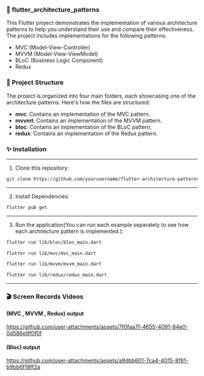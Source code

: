 ### 👋 flutter_architecture_patterns 

This Flutter project demonstrates the implementation of various architecture patterns to help you understand their use and compare their effectiveness. The project includes implementations for the following patterns:

- MVC (Model-View-Controller)
- MVVM (Model-View-ViewModel)
- BLoC (Business Logic Component)
- Redux
    
### 👾 Project Structure

The project is organized into four main folders, each showcasing one of the architecture patterns. Here's how the files are structured:

- **mvc**: Contains an implementation of the MVC pattern.
- **mvvmt**: Contains an implementation of the MVVM pattern.
- **bloc**: Contains an implementation of the BLoC pattern.
- **redux**: Contains an implementation of the Redux pattern.

### ✨ Installation
-----
 1. Clone this repository:
```bash
git clone https://github.com/yourusername/flutter-architecture-patterns.git
```

-----
 2. Install Dependencies:
```bash
flutter pub get
```

-----
3. Run the application(You can run each example separately to see how each architecture pattern is implemented.):
```bash
flutter run lib/bloc/bloc_main.dart
```
```bash
flutter run lib/mvc/mvc_main.dart
```
```bash
flutter run lib/mvvm/mvvm_main.dart
```
```bash
flutter run lib/redux/redux_main.dart
```

-----
###  🎬 Screen Records Videos 
#### (MVC , MVVM , Redux) output

https://github.com/user-attachments/assets/7f0faa7f-4655-4091-84e0-0d586e9f0f0f

#### (Bloc) output
https://github.com/user-attachments/assets/a9dbb601-7ca4-4015-8f81-b9bb6f18ff2a


